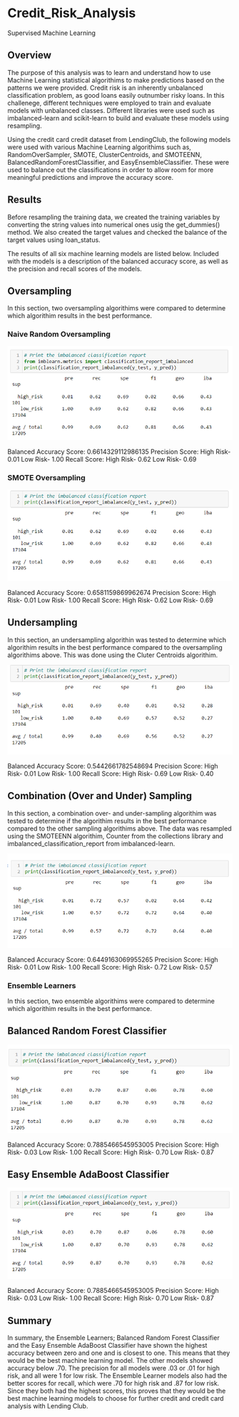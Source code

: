 # Credit_Risk_Analysis

Supervised Machine Learning

## Overview

The purpose of this analysis was to learn and understand how to use Machine Learning statistical algorithims to make predictions based on the patterns we were provided. Credit risk is an inherently unbalanced classification problem, as good loans easily outnumber risky loans. In this challenege, different techniques were employed to train and evaluate models with unbalanced classes. Different libraries were used such as imbalanced-learn and scikit-learn to build and evaluate these models using resampling.

Using the credit card credit dataset from LendingClub, the following models were used with various Machine Learning algorithims such as, RandomOverSampler, SMOTE, ClusterCentroids, and SMOTEENN, BalancedRandomForestClassifier, and EasyEnsembleClassifier. These were used to balance out the classifications in order to allow room for more meaningful predictions and improve the accuracy score.

## Results

Before resampling the training data, we created the training variables by converting the string values into numerical ones usig the get_dummies() method. We also created the target values and checked the balance of the target values using loan_status.

The results of all six machine learning models are listed below. Included with the models is a description of the balanced accuracy score, as well as the precision and recall scores of the models.

## Oversampling

In this section, two oversampling algorithims were compared to determine which algorithim results in the best performance.

### Naive Random Oversampling

![Alt text](images/NaiveRandomSampling.PNG)

Balanced Accuracy Score: 0.6614329112986135
Precision Score:
    High Risk- 0.01
    Low Risk- 1.00
Recall Score: 
    High Risk- 0.62
    Low Risk- 0.69

### SMOTE Oversampling

![Alt text](images/SMOTEOversampling.PNG)

Balanced Accuracy Score: 0.6581159869962674
Precision Score:
    High Risk- 0.01
    Low Risk- 1.00
Recall Score: 
    High Risk- 0.62
    Low Risk- 0.69

## Undersampling

In this section, an undersampling algorithin was tested to determine which algorithim results in the best performance compared to the oversampling algorithims above. This was done using the Cluter Centroids algorithim.

![Alt text](images/Undersampling.PNG)

Balanced Accuracy Score: 0.5442661782548694
Precision Score:
    High Risk- 0.01
    Low Risk- 1.00
Recall Score: 
    High Risk- 0.69
    Low Risk- 0.40

## Combination (Over and Under) Sampling

In this section, a combination over- and under-sampling algorithim was tested to determine if the algorithim results in the best performance compared to the other sampling algorithims above. The data was resampled using the SMOTEENN algorithim, Counter from the collections library and imbalanced_classification_report from imbalanced-learn.

![Alt text](images/CombinationSampling.PNG)

Balanced Accuracy Score: 0.6449163069955265
Precision Score:
    High Risk- 0.01
    Low Risk- 1.00
Recall Score: 
    High Risk- 0.72
    Low Risk- 0.57

### Ensemble Learners

In this section, two ensemble algorithims were compared to determine which algorithim results in the best performance. 

## Balanced Random Forest Classifier

![Alt text](images/BalancedRFClassifier.PNG)

Balanced Accuracy Score: 0.7885466545953005
Precision Score:
    High Risk- 0.03
    Low Risk- 1.00
Recall Score: 
    High Risk- 0.70
    Low Risk- 0.87

## Easy Ensemble AdaBoost Classifier

![Alt text](images/EasyEnsemble.PNG)

Balanced Accuracy Score: 0.7885466545953005
Precision Score:
    High Risk- 0.03
    Low Risk- 1.00
Recall Score: 
    High Risk- 0.70
    Low Risk- 0.87

## Summary

In summary, the Ensemble Learners; Balanced Random Forest Classifier and the Easy Ensemble AdaBoost Classifier have shown the highest accuracy between zero and one and is closest to one. This means that they would be the best machine learning model. The other models showed accuracy below .70. The precision for all models were .03 or .01 for high risk, and all were 1 for low risk. The Ensemble Learner models also had the better scores for recall, which were .70 for high risk and .87 for low risk. Since they both had the highest scores, this proves that they would be the best machine learning models to choose for further credit and credit card analysis with Lending Club.